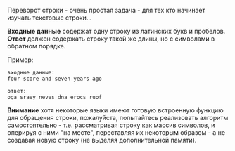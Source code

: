 Переворот строки - очень простая задача - для тех кто начинает изучать текстовые строки...

**Входные данные** содержат одну строку из латинских букв и пробелов.  
**Ответ** должен содержать строку такой же длины, но с символами в обратном порядке.

Пример:

    входные данные:
    four score and seven years ago
    
    ответ:
    oga sraey neves dna erocs ruof

**Внимание** хотя некоторые языки имеют готовую встроенную функцию для обращения строки, пожалуйста, попытайтесь
реализовать алгоритм самостоятельно - т.е. рассматривая строку как массив символов, и оперируя с ними "на месте",
переставляя их некоторым образом - а не создавая новую строку (не выделяя дополнительной памяти).
